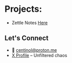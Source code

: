 # Projects:
- Zettle Notes [Here](https://zettlenotes.xyz)

## Let's Connect  
- 📧 centinol@proton.me  
- [X Profile](https://x.com/Centinol1) – Unfiltered chaos
